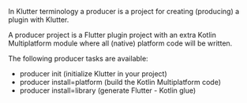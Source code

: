 In Klutter terminology a producer is a project for creating (producing) 
a plugin with Klutter.

A producer project is a Flutter plugin project with an extra Kotlin Multiplatform
module where all (native) platform code will be written.

The following producer tasks are available:
- producer init (initialize Klutter in your project)
- producer install=platform (build the Kotlin Multiplatform code)
- producer install=library (generate Flutter - Kotlin glue)